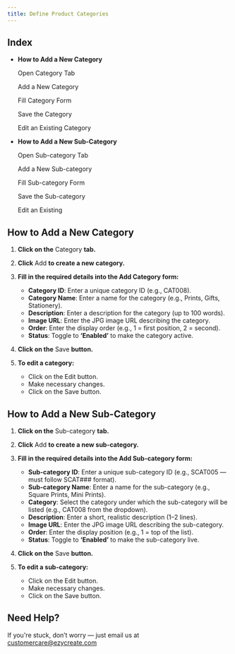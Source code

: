 ```yaml
---
title: Define Product Categories
---
```

## **Index**

* **How to Add a New Category**

   Open Category Tab

   Add a New Category

   Fill Category Form

  Save the Category

  Edit an Existing Category
* **How to Add a New Sub-Category**

  Open Sub-category Tab

  Add a New Sub-category

  Fill Sub-category Form

   Save the Sub-category

  Edit an Existing

## **How to Add a New Category**

1. **Click on the** Category **tab.**
2. **Click** Add **to create a new category.**
3. **Fill in the required details into the Add Category form:**

   * **Category ID**: Enter a unique category ID (e.g., CAT008).
   * **Category Name**: Enter a name for the category (e.g., Prints, Gifts, Stationery).
   * **Description**: Enter a description for the category (up to 100 words).
   * **Image URL**: Enter the JPG image URL describing the category.
   * **Order**: Enter the display order (e.g., 1 = first position, 2 = second).
   * **Status**: Toggle to **‘Enabled’** to make the category active.
4. **Click on the** Save **button.**
5. **To edit a category:**

   * Click on the Edit button.
   * Make necessary changes.
   * Click on the Save button.

## **How to Add a New Sub-Category**

1. **Click on the** Sub-category **tab.**
2. **Click** Add **to create a new sub-category.**
3. **Fill in the required details into the Add Sub-category form:**

   * **Sub-category ID**: Enter a unique sub-category ID (e.g., SCAT005 — must follow SCAT### format).
   * **Sub-category Name**: Enter a name for the sub-category (e.g., Square Prints, Mini Prints).
   * **Category**: Select the category under which the sub-category will be listed (e.g., CAT008 from the dropdown).
   * **Description**: Enter a short, realistic description (1–2 lines).
   * **Image URL**: Enter the JPG image URL describing the sub-category.
   * **Order**: Enter the display position (e.g., 1 = top of the list).
   * **Status**: Toggle to **‘Enabled’** to make the sub-category live.
4. **Click on the** Save **button.**
5. **To edit a sub-category:**

   * Click on the Edit button.
   * Make necessary changes.
   * Click on the Save button.




## **Need Help?**

If you're stuck, don’t worry — just email us at customercare@ezycreate.com[](mailto:support@ezycreate.com)
